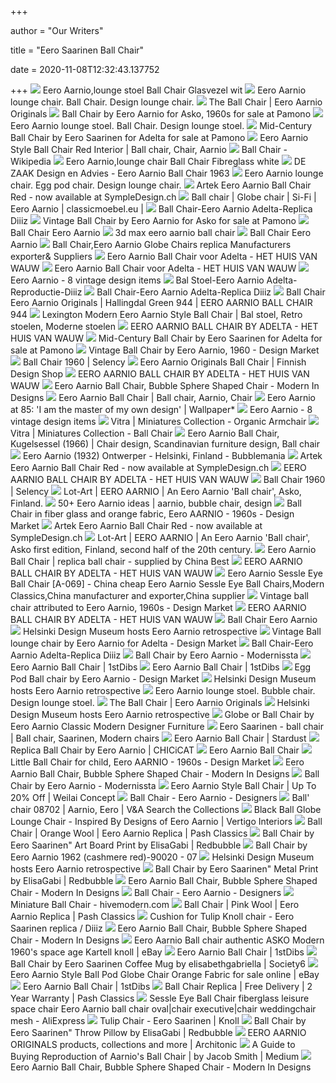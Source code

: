 +++
        
author = "Our Writers"
        
title = "Eero Saarinen Ball Chair"
        
date = 2020-11-08T12:32:43.137752
        
+++
[ ![](https://cdn.dominidesign.com/shop2/media/catalog/product/cache/all/image/9df78eab33525d08d6e5fb8d27136e95/e/e/eero-aarnio-ball-chair-white-red_2.png)](https://cdn.dominidesign.com/shop2/media/catalog/product/cache/all/image/9df78eab33525d08d6e5fb8d27136e95/e/e/eero-aarnio-ball-chair-white-red_2.png) Eero Aarnio,lounge stoel Ball Chair Glasvezel wit
[ ![](https://cdn.dominidesign.com/shop2/media/catalog/product/cache/all/image/500x500/9df78eab33525d08d6e5fb8d27136e95/e/e/eero-aarnio-ball-chair-darkblue_1.jpg)](https://cdn.dominidesign.com/shop2/media/catalog/product/cache/all/image/500x500/9df78eab33525d08d6e5fb8d27136e95/e/e/eero-aarnio-ball-chair-darkblue_1.jpg) Eero Aarnio lounge chair. Ball Chair. Design lounge chair.
[ ![](https://cdn.shopify.com/s/files/1/1461/0984/products/eero_ballchair_tonus_red_130_800x@2x.png?v=1583755788)](https://cdn.shopify.com/s/files/1/1461/0984/products/eero_ballchair_tonus_red_130_800x@2x.png?v=1583755788) The Ball Chair | Eero Aarnio Originals
[ ![](https://cdn20.pamono.com/p/s/2/3/232793_wwoxue6s4u/ball-chair-by-eero-aarnio-for-asko-1960s.jpg)](https://cdn20.pamono.com/p/s/2/3/232793_wwoxue6s4u/ball-chair-by-eero-aarnio-for-asko-1960s.jpg) Ball Chair by Eero Aarnio for Asko, 1960s for sale at Pamono
[ ![](https://cdn.dominidesign.com/shop2/media/catalog/product/e/e/eero-aarnio-ball-chair-black.jpg)](https://cdn.dominidesign.com/shop2/media/catalog/product/e/e/eero-aarnio-ball-chair-black.jpg) Eero Aarnio lounge stoel. Ball Chair. Design lounge stoel.
[ ![](https://cdn20.pamono.com/p/g/7/3/736300_0o76tt4h1h/mid-century-ball-chair-by-eero-saarinen-for-adelta-2.jpg)](https://cdn20.pamono.com/p/g/7/3/736300_0o76tt4h1h/mid-century-ball-chair-by-eero-saarinen-for-adelta-2.jpg) Mid-Century Ball Chair by Eero Saarinen for Adelta for sale at Pamono
[ ![](https://i.pinimg.com/originals/96/e0/71/96e071f13659fbc6247c4c5a5254579a.jpg)](https://i.pinimg.com/originals/96/e0/71/96e071f13659fbc6247c4c5a5254579a.jpg) Eero Aarnio Style Ball Chair Red Interior | Ball chair, Chair, Aarnio
[ ![](https://upload.wikimedia.org/wikipedia/commons/9/98/Ngv_design%2C_eero_aarnio%2C_globe_chair_1963-65_01.JPG)](https://upload.wikimedia.org/wikipedia/commons/9/98/Ngv_design%2C_eero_aarnio%2C_globe_chair_1963-65_01.JPG) Ball Chair - Wikipedia
[ ![](https://cdn.dominidesign.com/shop2/media/catalog/product/cache/all/image/9df78eab33525d08d6e5fb8d27136e95/e/e/eero-aarnio-ball-chair-lightblue_1.jpg)](https://cdn.dominidesign.com/shop2/media/catalog/product/cache/all/image/9df78eab33525d08d6e5fb8d27136e95/e/e/eero-aarnio-ball-chair-lightblue_1.jpg) Eero Aarnio,lounge chair Ball Chair Fibreglass white
[ ![](https://www.dezaakdesign.nl/pub/media/catalog/product/cache/231c704ba977ee8ae1ea4bdc6063b587/b/a/ball_chair_sfeer_1_5.jpeg)](https://www.dezaakdesign.nl/pub/media/catalog/product/cache/231c704ba977ee8ae1ea4bdc6063b587/b/a/ball_chair_sfeer_1_5.jpeg) DE ZAAK Design en Advies - Eero Aarnio Ball Chair 1963
[ ![](https://cdn.dominidesign.com/shop2/media/catalog/product/cache/all/image/9df78eab33525d08d6e5fb8d27136e95/e/g/egg_pod_chair_red.jpg)](https://cdn.dominidesign.com/shop2/media/catalog/product/cache/all/image/9df78eab33525d08d6e5fb8d27136e95/e/g/egg_pod_chair_red.jpg) Eero Aarnio lounge chair. Egg pod chair. Design lounge chair.
[ ![](https://www.sympledesign.ch/wp-content/uploads/2018/01/Adelta-Ball-Chair-Eero-Aarnio-353-1.jpg)](https://www.sympledesign.ch/wp-content/uploads/2018/01/Adelta-Ball-Chair-Eero-Aarnio-353-1.jpg) Artek Eero Aarnio Ball Chair Red - now available at SympleDesign.ch
[ ![](https://www.classicmoebel.eu/426-large_default/ball-chair-eero-aarnio.jpg)](https://www.classicmoebel.eu/426-large_default/ball-chair-eero-aarnio.jpg) Ball chair | Globe chair | Si-Fi | Eero Aarnio | classicmoebel.eu |
[ ![](https://www.diiiz.com/2204-thickbox_default/ball-chair-adelta-eero-aarnio-replica.jpg)](https://www.diiiz.com/2204-thickbox_default/ball-chair-adelta-eero-aarnio-replica.jpg) Ball Chair-Eero Aarnio Adelta-Replica Diiiz
[ ![](https://cdn20.pamono.com/p/g/3/5/359268_y0prwdaeex/vintage-ball-chair-by-eero-aarnio-for-asko-9.png)](https://cdn20.pamono.com/p/g/3/5/359268_y0prwdaeex/vintage-ball-chair-by-eero-aarnio-for-asko-9.png) Vintage Ball Chair by Eero Aarnio for Asko for sale at Pamono
[ ![](https://www.steeldomus.com/img/img-b/b_a_ball_armchair_eero_aarnio.jpg)](https://www.steeldomus.com/img/img-b/b_a_ball_armchair_eero_aarnio.jpg) Ball Chair Eero Aarnio
[ ![](https://static.turbosquid.com/Preview/2016/09/27__16_38_46/Eero_Aarnio_Ball_Chair_ContextSig_0000.jpgD34B2A16-C4C1-4057-B18E-61E40B2E449FLarge.jpg)](https://static.turbosquid.com/Preview/2016/09/27__16_38_46/Eero_Aarnio_Ball_Chair_ContextSig_0000.jpgD34B2A16-C4C1-4057-B18E-61E40B2E449FLarge.jpg) 3d max eero aarnio ball chair
[ ![](https://www.steeldomus.com/img/img-b/z_b_a_ball_armchair_eero_aarnio.jpg)](https://www.steeldomus.com/img/img-b/z_b_a_ball_armchair_eero_aarnio.jpg) Ball Chair Eero Aarnio
[ ![](http://www.designclassics.cn/upfile/201014542010851.jpg)](http://www.designclassics.cn/upfile/201014542010851.jpg) Ball Chair,Eero Aarnio Globe Chairs replica Manufacturers exporter&  Suppliers
[ ![](https://cdn.webshopapp.com/shops/167000/files/252981719/image.jpg)](https://cdn.webshopapp.com/shops/167000/files/252981719/image.jpg) Eero Aarnio Ball Chair voor Adelta - HET HUIS VAN WAUW
[ ![](https://cdn.webshopapp.com/shops/167000/files/252981611/eero-aarnio-ball-chair-by-adelta.jpg)](https://cdn.webshopapp.com/shops/167000/files/252981611/eero-aarnio-ball-chair-by-adelta.jpg) Eero Aarnio Ball Chair voor Adelta - HET HUIS VAN WAUW
[ ![](https://img.vntg.com/small/16006768884972/ball-lounge-chair-by-eero-aarnio-for-adelta-1980s.jpg)](https://img.vntg.com/small/16006768884972/ball-lounge-chair-by-eero-aarnio-for-adelta-1980s.jpg) Eero Aarnio - 8 vintage design items
[ ![](https://www.diiiz.com/11832-home_default/ball-chair-eero-aarnio-adelta-reproductie.jpg)](https://www.diiiz.com/11832-home_default/ball-chair-eero-aarnio-adelta-reproductie.jpg) Bal Stoel-Eero Aarnio Adelta- Reproductie-Diiiz
[ ![](https://www.diiiz.com/2194-thickbox_default/ball-chair-adelta-eero-aarnio-replica.jpg)](https://www.diiiz.com/2194-thickbox_default/ball-chair-adelta-eero-aarnio-replica.jpg) Ball Chair-Eero Aarnio Adelta-Replica Diiiz
[ ![](https://www.einrichten-design.com/thumbnail/e8/12/13/1597952261/Eero%20Aarnio%20Ball%20Chair%20Sessel%2011_1920x1920.jpg)](https://www.einrichten-design.com/thumbnail/e8/12/13/1597952261/Eero%20Aarnio%20Ball%20Chair%20Sessel%2011_1920x1920.jpg) Ball Chair Eero Aarnio Originals | Hallingdal Green 944 | EERO AARNIO BALL  CHAIR 944
[ ![](https://i.pinimg.com/originals/54/b0/fd/54b0fd1485f66f48bf4a93bf754b7fda.jpg)](https://i.pinimg.com/originals/54/b0/fd/54b0fd1485f66f48bf4a93bf754b7fda.jpg) Lexington Modern Eero Aarnio Style Ball Chair | Bal stoel, Retro stoelen,  Moderne stoelen
[ ![](https://cdn.webshopapp.com/shops/167000/files/325792790/image.jpg)](https://cdn.webshopapp.com/shops/167000/files/325792790/image.jpg) EERO AARNIO BALL CHAIR BY ADELTA - HET HUIS VAN WAUW
[ ![](https://cdn20.pamono.com/p/g/7/3/736300_y0emrawf1y/mid-century-ball-chair-by-eero-saarinen-for-adelta-3.jpg)](https://cdn20.pamono.com/p/g/7/3/736300_y0emrawf1y/mid-century-ball-chair-by-eero-saarinen-for-adelta-3.jpg) Mid-Century Ball Chair by Eero Saarinen for Adelta for sale at Pamono
[ ![](https://www.design-mkt.com/755832-thickbox_default/vintage-ball-chair-by-eero-aarnio-1960.jpg)](https://www.design-mkt.com/755832-thickbox_default/vintage-ball-chair-by-eero-aarnio-1960.jpg) Vintage Ball Chair by Eero Aarnio, 1960 - Design Market
[ ![](https://selency.imgix.net/bcac9d08-369c-4c75-9228-0b8faef30d23/mid-century-1960-s-style-ball-chair-eero-aarnio_original.png?bg=F5F5F5&fit=fill&auto=format%2Ccompress&w=579&h=475&meta_format=product_grey_main&fm=jpg)](https://selency.imgix.net/bcac9d08-369c-4c75-9228-0b8faef30d23/mid-century-1960-s-style-ball-chair-eero-aarnio_original.png?bg=F5F5F5&fit=fill&auto=format%2Ccompress&w=579&h=475&meta_format=product_grey_main&fm=jpg) Ball Chair 1960 | Selency
[ ![](https://media.fds.fi/decor_image/800/Pallotuoli_2_mindre.jpg)](https://media.fds.fi/decor_image/800/Pallotuoli_2_mindre.jpg) Eero Aarnio Originals Ball Chair | Finnish Design Shop
[ ![](https://cdn.webshopapp.com/shops/167000/files/325792699/image.jpg)](https://cdn.webshopapp.com/shops/167000/files/325792699/image.jpg) EERO AARNIO BALL CHAIR BY ADELTA - HET HUIS VAN WAUW
[ ![](https://sep.yimg.com/ay/yhst-132579190338039/eero-aarnio-style-ball-chair-88.jpg)](https://sep.yimg.com/ay/yhst-132579190338039/eero-aarnio-style-ball-chair-88.jpg) Eero Aarnio Ball Chair, Bubble Sphere Shaped Chair - Modern In Designs
[ ![](https://i.pinimg.com/originals/81/5c/28/815c2846e58370fecca5f716b95014af.png)](https://i.pinimg.com/originals/81/5c/28/815c2846e58370fecca5f716b95014af.png) Eero Aarnio Ball Chair | Ball chair, Aarnio, Chair
[ ![](https://cdn.wallpaper.com/main/eero-aarnio-08-e.jpg?KUFzfv9.XfCn94e83nnxK.DKgJEAqIuw)](https://cdn.wallpaper.com/main/eero-aarnio-08-e.jpg?KUFzfv9.XfCn94e83nnxK.DKgJEAqIuw) Eero Aarnio at 85: 'I am the master of my own design' | Wallpaper*
[ ![](https://img.vntg.com/small/15288090019192/ball-lounge-chair-by-eero-aarnio-for-adelta-1970s.jpg)](https://img.vntg.com/small/15288090019192/ball-lounge-chair-by-eero-aarnio-for-adelta-1970s.jpg) Eero Aarnio - 8 vintage design items
[ ![](https://www.vitra.com/OFML/data/gH27Xb3s_d5qGjeUgZDOng/vitra/vdmcollect/NL/1/image/20238101.jpg)](https://www.vitra.com/OFML/data/gH27Xb3s_d5qGjeUgZDOng/vitra/vdmcollect/NL/1/image/20238101.jpg) Vitra | Miniatures Collection - Organic Armchair
[ ![](https://static.vitra.com/media/asset/1597637/storage/v_fullbleed_1440x/18328366.jpg)](https://static.vitra.com/media/asset/1597637/storage/v_fullbleed_1440x/18328366.jpg) Vitra | Miniatures Collection - Ball Chair
[ ![](https://i.pinimg.com/originals/93/b2/d1/93b2d145393496540d30a5af0b7ebf34.jpg)](https://i.pinimg.com/originals/93/b2/d1/93b2d145393496540d30a5af0b7ebf34.jpg) Eero Aarnio Ball Chair, Kugelsessel (1966) | Chair design, Scandinavian  furniture design, Ball chair
[ ![](http://bubblemania.fr/wp-content/uploads/d4f8a4525b44a828480c8ece09a3190e-1.jpg)](http://bubblemania.fr/wp-content/uploads/d4f8a4525b44a828480c8ece09a3190e-1.jpg) Eero Aarnio (1932) Ontwerper - Helsinki, Finland - Bubblemania
[ ![](https://www.sympledesign.ch/wp-content/uploads/2018/01/Adelta-Ball-Chair-Eero-Aarnio-330-1.jpg)](https://www.sympledesign.ch/wp-content/uploads/2018/01/Adelta-Ball-Chair-Eero-Aarnio-330-1.jpg) Artek Eero Aarnio Ball Chair Red - now available at SympleDesign.ch
[ ![](https://cdn.webshopapp.com/shops/167000/files/325792706/image.jpg)](https://cdn.webshopapp.com/shops/167000/files/325792706/image.jpg) EERO AARNIO BALL CHAIR BY ADELTA - HET HUIS VAN WAUW
[ ![](https://selency.imgix.net/1529ab39-25ef-4781-a30d-cff680ea7a76/mid-century-1960-s-style-ball-chair-eero-aarnio_original.png?bg=FFF&fit=fill&auto=format%2Ccompress&w=579&h=475&meta_format=product_gallery_main&fm=jpg)](https://selency.imgix.net/1529ab39-25ef-4781-a30d-cff680ea7a76/mid-century-1960-s-style-ball-chair-eero-aarnio_original.png?bg=FFF&fit=fill&auto=format%2Ccompress&w=579&h=475&meta_format=product_gallery_main&fm=jpg) Ball Chair 1960 | Selency
[ ![](https://static1.lot-art.com/public/upl/33/EERO-AARNIO-An-Eero-Aarnio-Ball-chair-Asko-Finland_1567176371_7712.jpg)](https://static1.lot-art.com/public/upl/33/EERO-AARNIO-An-Eero-Aarnio-Ball-chair-Asko-Finland_1567176371_7712.jpg) Lot-Art | EERO AARNIO | An Eero Aarnio 'Ball chair', Asko, Finland.
[ ![](https://i.pinimg.com/originals/dd/57/10/dd5710e7dd839208beaaa93d048fc49f.jpg)](https://i.pinimg.com/originals/dd/57/10/dd5710e7dd839208beaaa93d048fc49f.jpg) 50+ Eero Aarnio ideas | aarnio, bubble chair, design
[ ![](https://www.design-mkt.com/57385-thickbox_default/ball-chair-in-fiber-glass-and-orange-fabric-aarnio-eero-1960s.jpg)](https://www.design-mkt.com/57385-thickbox_default/ball-chair-in-fiber-glass-and-orange-fabric-aarnio-eero-1960s.jpg) Ball Chair in fiber glass and orange fabric, Eero AARNIO - 1960s - Design  Market
[ ![](https://www.sympledesign.ch/wp-content/uploads/2018/01/Adelta-Ball-Chair-Eero-Aarnio-299-1.jpg)](https://www.sympledesign.ch/wp-content/uploads/2018/01/Adelta-Ball-Chair-Eero-Aarnio-299-1.jpg) Artek Eero Aarnio Ball Chair Red - now available at SympleDesign.ch
[ ![](https://static1.lot-art.com/public/upl/19/EERO-AARNIO-An-Eero-Aarnio-Ball-chair-Asko-first-edition-Finland-second-half-of-the-20th-century_1567396255_3696.jpg)](https://static1.lot-art.com/public/upl/19/EERO-AARNIO-An-Eero-Aarnio-Ball-chair-Asko-first-edition-Finland-second-half-of-the-20th-century_1567396255_3696.jpg) Lot-Art | EERO AARNIO | An Eero Aarnio 'Ball chair', Asko first edition,  Finland, second half of the 20th century.
[ ![](http://www.abestfurniture.com/upload/images/201401/1389685709.jpg)](http://www.abestfurniture.com/upload/images/201401/1389685709.jpg) Eero Aarnio Ball Chair | replica ball chair - supplied by China Best
[ ![](https://cdn.webshopapp.com/shops/167000/files/325792804/image.jpg)](https://cdn.webshopapp.com/shops/167000/files/325792804/image.jpg) EERO AARNIO BALL CHAIR BY ADELTA - HET HUIS VAN WAUW
[ ![](http://www.topchair.cn/product-pic/ZYF006.jpg)](http://www.topchair.cn/product-pic/ZYF006.jpg) Eero Aarnio Sessle Eye Ball Chair [A-069] - China cheap Eero Aarnio Sessle  Eye Ball Chairs,Modern Classics,China manufacturer and exporter,China  supplier
[ ![](https://www.design-mkt.com/1005873-thickbox_default/vintage-ball-chair-attributed-to-eero-aarnio-1960s.jpg)](https://www.design-mkt.com/1005873-thickbox_default/vintage-ball-chair-attributed-to-eero-aarnio-1960s.jpg) Vintage ball chair attributed to Eero Aarnio, 1960s - Design Market
[ ![](https://cdn.webshopapp.com/shops/167000/files/325792774/image.jpg)](https://cdn.webshopapp.com/shops/167000/files/325792774/image.jpg) EERO AARNIO BALL CHAIR BY ADELTA - HET HUIS VAN WAUW
[ ![](https://www.steeldomus.com/img/img-b/ball_armchair_eero_aarnio/z/01.jpg)](https://www.steeldomus.com/img/img-b/ball_armchair_eero_aarnio/z/01.jpg) Ball Chair Eero Aarnio
[ ![](https://static.dezeen.com/uploads/2016/04/bubble-chair-eero-aarnio-retrospective-design-museum-helsinki_dezeen_936_4.jpg)](https://static.dezeen.com/uploads/2016/04/bubble-chair-eero-aarnio-retrospective-design-museum-helsinki_dezeen_936_4.jpg) Helsinki Design Museum hosts Eero Aarnio retrospective
[ ![](https://www.design-mkt.com/599745-thickbox_default/vintage-ball-lounge-chair-by-eero-aarnio-for-adelta.jpg)](https://www.design-mkt.com/599745-thickbox_default/vintage-ball-lounge-chair-by-eero-aarnio-for-adelta.jpg) Vintage Ball lounge chair by Eero Aarnio for Adelta - Design Market
[ ![](https://www.diiiz.com/2185-thickbox_default/ball-chair-adelta-eero-aarnio-replica.jpg)](https://www.diiiz.com/2185-thickbox_default/ball-chair-adelta-eero-aarnio-replica.jpg) Ball Chair-Eero Aarnio Adelta-Replica Diiiz
[ ![](http://www.modernissta.com/wp-content/uploads/2016/04/Ball-Chair-by-Eero-Aarnio_Modernissta_One.png)](http://www.modernissta.com/wp-content/uploads/2016/04/Ball-Chair-by-Eero-Aarnio_Modernissta_One.png) Ball Chair by Eero Aarnio - Modernissta
[ ![](https://a.1stdibscdn.com/iconic-eero-aarnio-black-and-white-swivel-ball-lounge-chair-for-sale/1121189/f_170869711575385092777/17086971_master.jpg?width=1500)](https://a.1stdibscdn.com/iconic-eero-aarnio-black-and-white-swivel-ball-lounge-chair-for-sale/1121189/f_170869711575385092777/17086971_master.jpg?width=1500) Eero Aarnio Ball Chair | 1stDibs
[ ![](https://a.1stdibscdn.com/eero-aarnio-ball-chair-in-kvadrat-hallingdal-orange-547-for-sale/1121189/f_204074921598996494362/20407492_master.jpg?width=1500)](https://a.1stdibscdn.com/eero-aarnio-ball-chair-in-kvadrat-hallingdal-orange-547-for-sale/1121189/f_204074921598996494362/20407492_master.jpg?width=1500) Eero Aarnio Ball Chair | 1stDibs
[ ![](https://www.design-mkt.com/718077-thickbox_default/egg-pod-ball-chair-by-eero-aarnio.jpg)](https://www.design-mkt.com/718077-thickbox_default/egg-pod-ball-chair-by-eero-aarnio.jpg) Egg Pod Ball chair by Eero Aarnio - Design Market
[ ![](https://static.dezeen.com/uploads/2016/04/ball-chair-eero-aarnio-retrospective-design-museum-helsinki_dezeen_936_8.jpg)](https://static.dezeen.com/uploads/2016/04/ball-chair-eero-aarnio-retrospective-design-museum-helsinki_dezeen_936_8.jpg) Helsinki Design Museum hosts Eero Aarnio retrospective
[ ![](https://cdn.dominidesign.com/shop2/media/catalog/product/cache/all/image/9df78eab33525d08d6e5fb8d27136e95/b/u/bubble_chair.jpg)](https://cdn.dominidesign.com/shop2/media/catalog/product/cache/all/image/9df78eab33525d08d6e5fb8d27136e95/b/u/bubble_chair.jpg) Eero Aarnio lounge stoel. Bubble chair. Design lounge stoel.
[ ![](https://cdn.shopify.com/s/files/1/1461/0984/files/AarnioOriginals_BallChair-Tonus-Red_2_1024x1024.jpg?v=1570704265)](https://cdn.shopify.com/s/files/1/1461/0984/files/AarnioOriginals_BallChair-Tonus-Red_2_1024x1024.jpg?v=1570704265) The Ball Chair | Eero Aarnio Originals
[ ![](https://static.dezeen.com/uploads/2016/04/pastil-chair-portrait-eero-aarnio-retrospective-design-museum-helsinki_dezeen_936_614.jpg)](https://static.dezeen.com/uploads/2016/04/pastil-chair-portrait-eero-aarnio-retrospective-design-museum-helsinki_dezeen_936_614.jpg) Helsinki Design Museum hosts Eero Aarnio retrospective
[ ![](https://i1.wp.com/www.interiordezine.com/wp-content/uploads/2011/09/eeroarnioballchair175.gif?resize=175%2C216)](https://i1.wp.com/www.interiordezine.com/wp-content/uploads/2011/09/eeroarnioballchair175.gif?resize=175%2C216) Globe or Ball Chair by Eero Aarnio Classic Modern Designer Furniture
[ ![](https://i.pinimg.com/originals/22/96/27/229627b1800b389167842e79064f208f.jpg)](https://i.pinimg.com/originals/22/96/27/229627b1800b389167842e79064f208f.jpg) Eero Saarinen - ball chair | Ball chair, Saarinen, Modern chairs
[ ![](https://stardust.com/mm5/graphics/00000001/Aarnio-Ball-Chair-1960s-Globe-xl2.jpg)](https://stardust.com/mm5/graphics/00000001/Aarnio-Ball-Chair-1960s-Globe-xl2.jpg) Eero Aarnio Ball Chair | Stardust
[ ![](https://www.chicicat.com.au/media/catalog/product/cache/1/image/9df78eab33525d08d6e5fb8d27136e95/r/e/replica_ball-chair-eero-aarnio_1.jpg)](https://www.chicicat.com.au/media/catalog/product/cache/1/image/9df78eab33525d08d6e5fb8d27136e95/r/e/replica_ball-chair-eero-aarnio_1.jpg) Replica Ball Chair by Eero Aarnio | CHICiCAT
[ ![](https://s3.amazonaws.com/inmod/products/magnified/eero-aarnio-ball-chair/eero-aarnio-ball-chair.jpg)](https://s3.amazonaws.com/inmod/products/magnified/eero-aarnio-ball-chair/eero-aarnio-ball-chair.jpg) Eero Aarnio Ball Chair
[ ![](https://www.design-mkt.com/56491-thickbox_default/little-ball-chair-for-child-eero-aarnio-1960s.jpg)](https://www.design-mkt.com/56491-thickbox_default/little-ball-chair-for-child-eero-aarnio-1960s.jpg) Little Ball Chair for child, Eero AARNIO - 1960s - Design Market
[ ![](https://s.yimg.com/aah/yhst-132579190338039/eero-aarnio-style-ball-chair-96.jpg)](https://s.yimg.com/aah/yhst-132579190338039/eero-aarnio-style-ball-chair-96.jpg) Eero Aarnio Ball Chair, Bubble Sphere Shaped Chair - Modern In Designs
[ ![](http://www.modernissta.com/wp-content/uploads/2016/04/Ball-Chair-by-Eero-Aarnio_Modernissta_Two.png)](http://www.modernissta.com/wp-content/uploads/2016/04/Ball-Chair-by-Eero-Aarnio_Modernissta_Two.png) Ball Chair by Eero Aarnio - Modernissta
[ ![](https://cdn.shopify.com/s/files/1/0324/8268/9157/products/eero-aarnio-style-ball-chair-weilai-871075@2x.jpg?v=1604141327)](https://cdn.shopify.com/s/files/1/0324/8268/9157/products/eero-aarnio-style-ball-chair-weilai-871075@2x.jpg?v=1604141327) Eero Aarnio Style Ball Chair | Up To 20% Off | Weilai Concept
[ ![](https://d1z9rd10wx3svj.cloudfront.net/media/catalog/product/c/h/cha150400-10_1.jpg)](https://d1z9rd10wx3svj.cloudfront.net/media/catalog/product/c/h/cha150400-10_1.jpg) Ball Chair - Eero Aarnio - Designers
[ ![](https://media.vam.ac.uk/media/thira/collection_images/2006AV/2006AV4330.jpg)](https://media.vam.ac.uk/media/thira/collection_images/2006AV/2006AV4330.jpg) Ball' chair 08702 | Aarnio, Eero | V&A Search the Collections
[ ![](https://www.vertigo-interiors.com/media/image/23/a4/12c936d35689ff473b2b2f8a30c6.jpg?10)](https://www.vertigo-interiors.com/media/image/23/a4/12c936d35689ff473b2b2f8a30c6.jpg?10) Black Ball Globe Lounge Chair - Inspired By Designs of Eero Aarnio |  Vertigo Interiors
[ ![](https://www.pash-classics.com/media/catalog/product/cache/1/image/9df78eab33525d08d6e5fb8d27136e95/e/e/eero-aarnio-ball-chair-orange-wool-pash-classics-front_1.jpg)](https://www.pash-classics.com/media/catalog/product/cache/1/image/9df78eab33525d08d6e5fb8d27136e95/e/e/eero-aarnio-ball-chair-orange-wool-pash-classics-front_1.jpg) Ball Chair | Orange Wool | Eero Aarnio Replica | Pash Classics
[ ![](https://ih1.redbubble.net/image.365813388.2417/gbra,6x6,1000x1000-c,0,0,675,900.u5.jpg)](https://ih1.redbubble.net/image.365813388.2417/gbra,6x6,1000x1000-c,0,0,675,900.u5.jpg) Ball Chair by Eero Saarinen" Art Board Print by ElisaGabi | Redbubble
[ ![](https://www.classicdesignoutlet.com/media/images/info/135_0.jpg)](https://www.classicdesignoutlet.com/media/images/info/135_0.jpg) Ball Chair by Eero Aarnio 1962 (cashmere red)-90020 - 07
[ ![](https://static.dezeen.com/uploads/2016/04/ball-chair-factory-production-eero-aarnio-retrospective-design-museum-helsinki_dezeen_936_5.jpg)](https://static.dezeen.com/uploads/2016/04/ball-chair-factory-production-eero-aarnio-retrospective-design-museum-helsinki_dezeen_936_5.jpg) Helsinki Design Museum hosts Eero Aarnio retrospective
[ ![](https://ih1.redbubble.net/image.365813037.2417/fmp,x_small,gloss,wall_texture,product,750x1000.u4.jpg)](https://ih1.redbubble.net/image.365813037.2417/fmp,x_small,gloss,wall_texture,product,750x1000.u4.jpg) Ball Chair by Eero Saarinen" Metal Print by ElisaGabi | Redbubble
[ ![](https://s.yimg.com/aah/yhst-132579190338039/eero-aarnio-style-ball-chair-98.jpg)](https://s.yimg.com/aah/yhst-132579190338039/eero-aarnio-style-ball-chair-98.jpg) Eero Aarnio Ball Chair, Bubble Sphere Shaped Chair - Modern In Designs
[ ![](https://d1z9rd10wx3svj.cloudfront.net/media/catalog/product/c/h/cha150400-11_1.jpg)](https://d1z9rd10wx3svj.cloudfront.net/media/catalog/product/c/h/cha150400-11_1.jpg) Ball Chair - Eero Aarnio - Designers
[ ![](https://hivemodern.com/public_resources/full/miniature-ball-chair-eero-aarnio-vitra-1.jpg)](https://hivemodern.com/public_resources/full/miniature-ball-chair-eero-aarnio-vitra-1.jpg) Miniature Ball Chair - hivemodern.com
[ ![](https://www.pash-classics.com/media/catalog/product/cache/1/image/9df78eab33525d08d6e5fb8d27136e95/e/e/eero-aarnio-ball-chair-pink-wool-pash-classics-front_1.jpg)](https://www.pash-classics.com/media/catalog/product/cache/1/image/9df78eab33525d08d6e5fb8d27136e95/e/e/eero-aarnio-ball-chair-pink-wool-pash-classics-front_1.jpg) Ball Chair | Pink Wool | Eero Aarnio Replica | Pash Classics
[ ![](https://www.diiiz.com/11943-home_default/eero-saarinen-cushion-for-tulip-chair.jpg)](https://www.diiiz.com/11943-home_default/eero-saarinen-cushion-for-tulip-chair.jpg) Cushion for Tulip Knoll chair - Eero Saarinen replica / Diiiz
[ ![](https://s.yimg.com/aah/yhst-132579190338039/eero-aarnio-style-ball-chair-97.jpg)](https://s.yimg.com/aah/yhst-132579190338039/eero-aarnio-style-ball-chair-97.jpg) Eero Aarnio Ball Chair, Bubble Sphere Shaped Chair - Modern In Designs
[ ![](https://i.ebayimg.com/images/g/a68AAOSwPTlcBDsy/s-l300.jpg)](https://i.ebayimg.com/images/g/a68AAOSwPTlcBDsy/s-l300.jpg) Eero Aarnio Ball chair authentic ASKO Modern 1960's space age Kartell knoll  | eBay
[ ![](https://a.1stdibscdn.com/cms/CMS_GENERIC_IMAGE/1583860954_pb648/Ball-Chair.jpg)](https://a.1stdibscdn.com/cms/CMS_GENERIC_IMAGE/1583860954_pb648/Ball-Chair.jpg) Eero Aarnio Ball Chair | 1stDibs
[ ![](https://ctl.s6img.com/society6/img/LRfjt7t_oMIOfhYAWdDCrUPN8oU/w_1500/coffee-mugs/small/right/greybg/~artwork,fw_4600,fh_2000,fy_-1300,iw_4600,ih_4600/s6-original-art-uploads/society6/uploads/misc/fcb040a19bba4c2d842403963c9556f5/~~/ball-chair-by-eero-saarinen445164-mugs.jpg)](https://ctl.s6img.com/society6/img/LRfjt7t_oMIOfhYAWdDCrUPN8oU/w_1500/coffee-mugs/small/right/greybg/~artwork,fw_4600,fh_2000,fy_-1300,iw_4600,ih_4600/s6-original-art-uploads/society6/uploads/misc/fcb040a19bba4c2d842403963c9556f5/~~/ball-chair-by-eero-saarinen445164-mugs.jpg) Ball Chair by Eero Saarinen Coffee Mug by elisabethgabriella | Society6
[ ![](https://i.ebayimg.com/images/g/7xcAAOSwN2RffWWO/s-l1600.jpg)](https://i.ebayimg.com/images/g/7xcAAOSwN2RffWWO/s-l1600.jpg) Eero Aarnio Style Ball Pod Globe Chair Orange Fabric for sale online | eBay
[ ![](https://a.1stdibscdn.com/eero-aarnio-ball-chair-by-asko-signed-1-edition-in-bright-orange-1963-finland-for-sale/1121189/f_113772011532349298639/11377201_master.jpg)](https://a.1stdibscdn.com/eero-aarnio-ball-chair-by-asko-signed-1-edition-in-bright-orange-1963-finland-for-sale/1121189/f_113772011532349298639/11377201_master.jpg) Eero Aarnio Ball Chair | 1stDibs
[ ![](https://www.pash-classics.com/media/catalog/product/cache/1/image/9df78eab33525d08d6e5fb8d27136e95/e/e/eero-aarnio-ball-chair-red-wool-pash-classics-angle_3.jpg)](https://www.pash-classics.com/media/catalog/product/cache/1/image/9df78eab33525d08d6e5fb8d27136e95/e/e/eero-aarnio-ball-chair-red-wool-pash-classics-angle_3.jpg) Ball Chair Replica | Free Delivery | 2 Year Warranty | Pash Classics
[ ![](https://ae01.alicdn.com/kf/HTB1SdMLHVXXXXXyXXXXq6xXFXXX8/Sessle-Eye-Ball-Chair-fiberglass-leisure-space-chair-Eero-Aarnio-ball-chair-oval.jpg_Q90.jpg_.webp)](https://ae01.alicdn.com/kf/HTB1SdMLHVXXXXXyXXXXq6xXFXXX8/Sessle-Eye-Ball-Chair-fiberglass-leisure-space-chair-Eero-Aarnio-ball-chair-oval.jpg_Q90.jpg_.webp) Sessle Eye Ball Chair fiberglass leisure space chair Eero Aarnio ball chair  oval|chair executive|chair weddingchair mesh - AliExpress
[ ![](https://www.interieurdesigner.be/frontend/files/blog/images/727x/tulip-chair-knoll-eero-saarinen.jpg)](https://www.interieurdesigner.be/frontend/files/blog/images/727x/tulip-chair-knoll-eero-saarinen.jpg) Tulip Chair - Eero Saarinen | Knoll
[ ![](https://ih1.redbubble.net/image.365813028.2417/throwpillow,small,1000x-bg,f8f8f8-c,0,200,1000,1000.jpg)](https://ih1.redbubble.net/image.365813028.2417/throwpillow,small,1000x-bg,f8f8f8-c,0,200,1000,1000.jpg) Ball Chair by Eero Saarinen" Throw Pillow by ElisaGabi | Redbubble
[ ![](https://image.architonic.com/pro1-3/20087920/ball-chair-mickey-aarnio-originals-mickey-ball-chair-web-2-2-800x-2x-pro-sq-arcit18.jpg)](https://image.architonic.com/pro1-3/20087920/ball-chair-mickey-aarnio-originals-mickey-ball-chair-web-2-2-800x-2x-pro-sq-arcit18.jpg) EERO AARNIO ORIGINALS products, collections and more | Architonic
[ ![](https://miro.medium.com/max/640/1*j_ZVyo4Vkyv_DI6e_-64FA.jpeg)](https://miro.medium.com/max/640/1*j_ZVyo4Vkyv_DI6e_-64FA.jpeg) A Guide to Buying Reproduction of Aarnio's Ball Chair | by Jacob Smith |  Medium
[ ![](https://s.yimg.com/aah/yhst-132579190338039/eero-aarnio-style-ball-chair-99.jpg)](https://s.yimg.com/aah/yhst-132579190338039/eero-aarnio-style-ball-chair-99.jpg) Eero Aarnio Ball Chair, Bubble Sphere Shaped Chair - Modern In Designs
